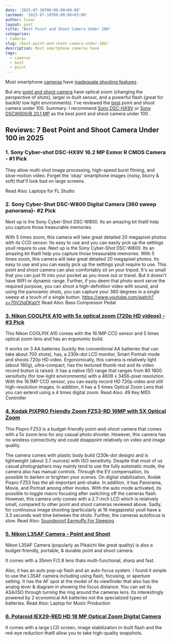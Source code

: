 ```yaml
---
date: '2025-07-10T00:00:00+00:00'
lastmod: '2025-07-10T00:00:00+03:00'
author: Isaac
layout: post
title: "Best Point and Shoot Camera Under 100"
categories:
- Cameras
slug: /best-point-and-shoot-camera-under-100/
description: Most smartphone cameras have
tags: 
  - cameras
  - best
  - point
---
```

Most smartphone [cameras](/posts/best-compact-cameras-under-300/) have
[inadequate shooting features](https://www.cnet.com/news/10-ways-a-point-and-shoot-camera-beats-your-phones/)
.

But any
[point and shoot camera](https://en.wikipedia.org/wiki/Point-and-shoot_camera)
have optical zoom (changing the perspective of shots), larger in-built sensor, and a powerful flash (great for backlit/ low light environments).
I've reviewed the [best](/posts/best-drones-for-still-photography/) point and shoot camera under 100. Summary: I recommend
[Sony DSC-HX9V](https://www.amazon.com/dp/B004HYFX0C/?tag=p-policy-20)
or
[Sony DSCW800/B 20.1 MP](https://www.amazon.com/dp/B00I8BIBCW/?tag=p-policy-20)
as the
best point and shoot camera under 100
.
## Reviews: 7 Best Point and Shoot Camera Under 100 in 2025
### **1. Sony Cyber-shot DSC-HX9V 16.2 MP Exmor R CMOS Camera - #1 Pick**
They allow multi-shot image processing, high-speed burst filming, and slow-motion video. Forget the 'okay' smartphone images (noisy, blurry & soft) that'll look bad on large screens.

Read Also:
Laptops for FL Studio
### **2. Sony Cyber-Shot DSC-W800 Digital Camera (360 sweep panorama)- #2 Pick**
Next up is the Sony Cyber-Shot DSC-W800. Its an amazing kit thatll help you capture those treasurable memories.

With 5 times zoom, this camera will take great detailed 20 megapixel photos with its CCD sensor. Its easy to use and you can easily pick up the settings youll require to use.
Next up is the Sony Cyber-Shot DSC-W800. Its an amazing kit thatll help you capture those treasurable memories. With 5 times zoom, this camera will take great detailed 20 megapixel photos. Its easy to use and you can easily pick up the settings youll require to use.
This point and shoot camera can also comfortably sit on your tripod. It's so small that you can just fit into your pocket as you move out or travel. But it doesn't have WIFI or dynamic range.
Further, if you deem that photo wont serve the required purpose, you can shoot a high-definition video with sound, and using the panoramic shots, you can capture your 360 degrees in a single sweep at a touch of a single button.
https://www.youtube.com/watch?v=70V2IgDKaVY
Read Also:
Bass Compressor Pedal
### [3. Nikon COOLPIX A10 with 5x optical zoom (720p HD videos) - #3 Pick](https://www.amazon.com/dp/B01MRCWQRM/?tag=p-policy-20)
This Nikon COOLPIX A10 comes with the 16.1MP CCD sensor and 5 times optical zoom lens and has an ergonomic build.

It works on 3 AA batteries (luckily the conventional AA batteries that can take about 700 shots), has, a 230k-dot LCD monitor, Smart Portrait mode and shoots 720p HD video.
Ergonomically, this camera is relatively light (about 160g), ultra-compact, has the textured thumb rest and its video record button is raised. It has a native ISO range that ranges from 80  1600 sensitivity (for low-light environments) with a 4608 x 3456-pixel resolution.
With the 16.1MP CCD sensor, you can easily record HD 720p video and still high-resolution images. In addition, it has a 5 times Optical Zoom Lens that you can extend using a 4 times digital zoom.
Read Also:
49 Key MIDI Controller
### [4. Kodak PIXPRO Friendly Zoom FZ53-RD 16MP with 5X Optical Zoom](https://www.amazon.com/dp/B019XLL4F6/?tag=p-policy-20)
This Pixpro FZ53 is a budget-friendly point-and-shoot camera that comes with a 5x zoom lens for any casual photo shooter. However, this camera has no wireless connectivity and could disappoint relatively on video and image quality.


The camera comes with plastic body build (230k-dot design) and is lightweight (about 3.7 ounces) with ISO sensitivity. Despite that most of us casual photographers may mainly tend to use the fully automatic mode, the camera also has manual controls.
Through the EV compensation, its possible to darken or brighten your scenes. On digital stabilization, Kodak Pixpro FZ53 has the all-important anti-shake. In addition, it has Panorama, Movie, and Portrait among other modes.
With the auto mode activated, its possible to toggle macro focusing after switching off the cameras flash. However, this camera only comes with a 2.7-inch LCD  which is relatively small, compared to other point and shoot cameras reviewed above.
Sadly, for continuous image shooting (particularly at 16 megapixels) youll have a 3.3 seconds wait time between the shots. Further, the cameras autofocus is slow. Read Also:
[Soundproof Earmuffs For Sleeping](https://pestpolicy.com/best-soundproof-earmuffs-for-sleeping/)
.
### [5. Nikon L35AF Camera - Point and Shoot](https://www.amazon.com/dp/B00YM6HJSY/?tag=p-policy-20)
Nikon L35AF Camera (popularly as Pikaichi  like great quality) is also a budget-friendly, portable, & durable point and shoot camera.

It comes with a 35mm F/2.8 lens thats multi-functional, sharp and fast.

Also, it has an auto pop-up flash and an auto-focus system.
I found it simple to use the L35AF camera  including using flash, focusing, or aperture setting. It has the AF spot at the model of its viewfinder  that also has the analog lever & diagram in showing the focus distance.
You can set its ASA/ISO through turning the ring around the cameras lens. Its interestingly powered by 2 economical AA batteries  not the specialized types of batteries.
Read Also:
Laptop for Music Production
### [6. Polaroid IEX29-RED HD 18 MP Optical Zoom Digital Camera](https://www.amazon.com/dp/B0177QDN5I/?tag=p-policy-20)
It comes with a large LCD screen, image stabilization in-built flash and the red-eye reduction thatll allow you to take high-quality snapshots.
